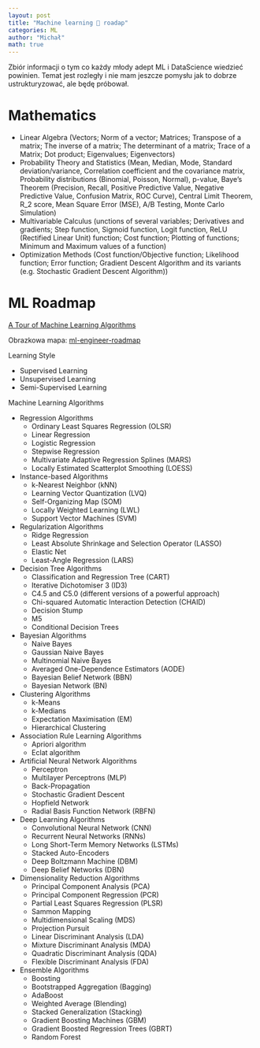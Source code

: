 ```yaml
---
layout: post
title: "Machine learning 🤖 roadap"
categories: ML
author: "Michał"
math: true
---
```




Zbiór informacji o tym co każdy młody adept ML i DataScience wiedzieć powinien. Temat jest rozległy i nie mam jeszcze pomysłu jak to dobrze ustrukturyzować, ale będę próbował.



# Mathematics

 * Linear Algebra (Vectors; Norm of a vector; Matrices; Transpose of a matrix; The inverse of a matrix; The determinant of a matrix; Trace of a Matrix; Dot product; Eigenvalues; Eigenvectors)
 * Probability Theory and Statistics (Mean, Median, Mode, Standard deviation/variance, Correlation coefficient and the covariance matrix, Probability distributions (Binomial, Poisson, Normal), p-value, Baye’s Theorem (Precision, Recall, Positive Predictive Value, Negative Predictive Value, Confusion Matrix, ROC Curve), Central Limit Theorem, R_2 score, Mean Square Error (MSE), A/B Testing, Monte Carlo Simulation)
 * Multivariable Calculus (unctions of several variables; Derivatives and gradients; Step function, Sigmoid function, Logit function, ReLU (Rectified Linear Unit) function; Cost function; Plotting of functions; Minimum and Maximum values of a function)
 * Optimization Methods (Cost function/Objective function; Likelihood function; Error function; Gradient Descent Algorithm and its variants (e.g. Stochastic Gradient Descent Algorithm))

# ML Roadmap

[A Tour of Machine Learning Algorithms](https://machinelearningmastery.com/a-tour-of-machine-learning-algorithms/)

Obrazkowa mapa: [ml-engineer-roadmap](https://github.com/chris-chris/ml-engineer-roadmap/blob/master/img/ml-engineer.png)

Learning Style
 * Supervised Learning
 * Unsupervised Learning
 * Semi-Supervised Learning

Machine Learning Algorithms
 * Regression Algorithms
     * Ordinary Least Squares Regression (OLSR)
     * Linear Regression
     * Logistic Regression
     * Stepwise Regression
     * Multivariate Adaptive Regression Splines (MARS)
     * Locally Estimated Scatterplot Smoothing (LOESS)
 * Instance-based Algorithms
     * k-Nearest Neighbor (kNN)
     * Learning Vector Quantization (LVQ)
     * Self-Organizing Map (SOM)
     * Locally Weighted Learning (LWL)
     * Support Vector Machines (SVM)
 * Regularization Algorithms
     * Ridge Regression
     * Least Absolute Shrinkage and Selection Operator (LASSO)
     * Elastic Net
     * Least-Angle Regression (LARS)
 * Decision Tree Algorithms
     * Classification and Regression Tree (CART)
     * Iterative Dichotomiser 3 (ID3)
     * C4.5 and C5.0 (different versions of a powerful approach)
     * Chi-squared Automatic Interaction Detection (CHAID)
     * Decision Stump
     * M5
     * Conditional Decision Trees
 * Bayesian Algorithms
    * Naive Bayes
    * Gaussian Naive Bayes
    * Multinomial Naive Bayes
    * Averaged One-Dependence Estimators (AODE)
    * Bayesian Belief Network (BBN)
    * Bayesian Network (BN)
 * Clustering Algorithms
    * k-Means
    * k-Medians
    * Expectation Maximisation (EM)
    * Hierarchical Clustering
 * Association Rule Learning Algorithms
    * Apriori algorithm
    * Eclat algorithm
 * Artificial Neural Network Algorithms
    * Perceptron
    * Multilayer Perceptrons (MLP)
    * Back-Propagation
    * Stochastic Gradient Descent
    * Hopfield Network
    * Radial Basis Function Network (RBFN)
 * Deep Learning Algorithms
     * Convolutional Neural Network (CNN)
     * Recurrent Neural Networks (RNNs)
     * Long Short-Term Memory Networks (LSTMs)
     * Stacked Auto-Encoders
     * Deep Boltzmann Machine (DBM)
     * Deep Belief Networks (DBN)
 * Dimensionality Reduction Algorithms
     * Principal Component Analysis (PCA)
     * Principal Component Regression (PCR)
     * Partial Least Squares Regression (PLSR)
     * Sammon Mapping
     * Multidimensional Scaling (MDS)
     * Projection Pursuit
     * Linear Discriminant Analysis (LDA)
     * Mixture Discriminant Analysis (MDA)
     * Quadratic Discriminant Analysis (QDA)
     * Flexible Discriminant Analysis (FDA)
 * Ensemble Algorithms
     * Boosting
     * Bootstrapped Aggregation (Bagging)
     * AdaBoost
     * Weighted Average (Blending)
     * Stacked Generalization (Stacking)
     * Gradient Boosting Machines (GBM)
     * Gradient Boosted Regression Trees (GBRT)
     * Random Forest